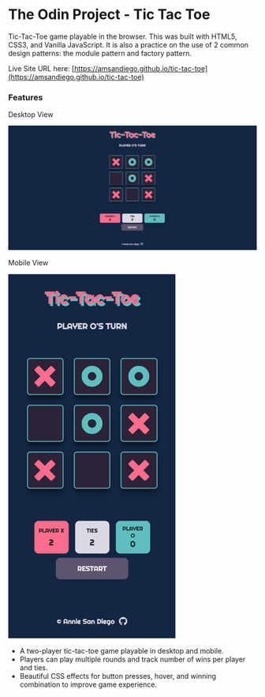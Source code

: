 # The Odin Project - Tic Tac Toe

Tic-Tac-Toe game playable in the browser. This was built with HTML5, CSS3, and Vanilla JavaScript. It is also a practice on the use of 2 common design patterns: the module pattern and factory pattern.

Live Site URL here: [https://amsandiego.github.io/tic-tac-toe](https://amsandiego.github.io/tic-tac-toe)

### Features

Desktop View

![](./assets/screenshot-desktop.png)

Mobile View

![](./assets/screenshot-mobile.png)

- A two-player tic-tac-toe game playable in desktop and mobile.
- Players can play multiple rounds and track number of wins per player and ties.
- Beautiful CSS effects for button presses, hover, and winning combination to improve game experience.
